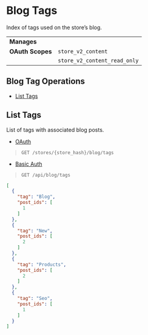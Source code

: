 # Blog Tags

Index of tags used on the store’s blog.

|||
|---|---|
| **Manages** |
| **OAuth Scopes** | `store_v2_content`|
||`store_v2_content_read_only`|

## Blog Tag Operations

*   [List Tags](#list-tags)

## List Tags

List of tags with associated blog posts.

*   [OAuth](#list-tags-oauth)
>`GET /stores/{store_hash}/blog/tags`
*   [Basic Auth](#list-tags-basic)
>`GET /api/blog/tags`

```json
[
  {
    "tag": "Blog",
    "post_ids": [
      1
    ]
  },
  {
    "tag": "New",
    "post_ids": [
      2
    ]
  },
  {
    "tag": "Products",
    "post_ids": [
      2
    ]
  },
  {
    "tag": "Seo",
    "post_ids": [
      1
    ]
  }
]
```
